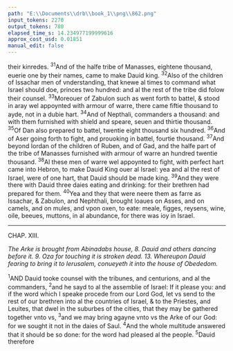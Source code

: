 ```yaml
---
path: "E:\\Documents\\drb\\book_1\\png\\862.png"
input_tokens: 2270
output_tokens: 780
elapsed_time_s: 14.234977199999616
approx_cost_usd: 0.01851
manual_edit: false
---
```

their kinredes. <sup>31</sup>And of the halfe tribe of Manasses, eightene thousand, euerie one by their names, came to make Dauid king. <sup>32</sup>Also of the children of Issachar men of vnderstanding, that knewe al times to command what Israel should doe, princes two hundred: and al the rest of the tribe did folow their counsel. <sup>33</sup>Moreouer of Zabulon such as went forth to battel, & stood in aray wel appoynted with armour of warre, there came fiftie thousand to ayde, not in a dubie hart. <sup>34</sup>And of Nepthali, commanders a thousand: and with them furnished with shield and speare, seuen and thirtie thousand. <sup>35</sup>Of Dan also prepared to battel, twentie eight thousand six hundred. <sup>36</sup>And of Aser going forth to fight, and prouoking in battel, fourtie thousand. <sup>37</sup>And beyond Iordan of the children of Ruben, and of Gad, and the halfe part of the tribe of Manasses furnished with armour of warre an hundred twentie thousand. <sup>38</sup>Al these men of warre wel appoynted to fight, with perfect hart came into Hebron, to make Dauid King ouer al Israel: yea and al the rest of Israel, were of one hart, that Dauid should be made king. <sup>39</sup>And they were there with Dauid three daies eating and drinking: for their brethren had prepared for them. <sup>40</sup>Yea and they that were neere them as farre as Issachar, & Zabulon, and Nephthali, brought loaues on Asses, and on camels, and on mules, and vpon oxen, to eate: meale, figges, reysens, wine, oile, beeues, muttons, in al abundance, for there was ioy in Israel.

<hr>

CHAP. XIII.

*The Arke is brought from Abinadabs house, 8. Dauid and others dancing before it. 9. Oza for touching it is stroken dead. 13. Whereupon Dauid fearing to bring it to Ierusalem, conueyeth it into the house of Obededom.*

<sup>1</sup>AND Dauid tooke counsel with the tribunes, and centurions, and al the commanders, <sup>2</sup>and he sayd to al the assemblie of Israel: If it please you: and if the word which I speake procede from our Lord God, let vs send to the rest of our brethren into al the countries of Israel, & to the Priestes, and Leuites, that dwel in the suburbes of the cities, that they may be gathered together vnto vs, <sup>3</sup>and we may bring agayne vnto vs the Arke of our God: for we sought it not in the daies of Saul. <sup>4</sup>And the whole multitude answered that it should be so done: for the word had pleased al the people. <sup>5</sup>Dauid therefore

[^1]: Dauid,